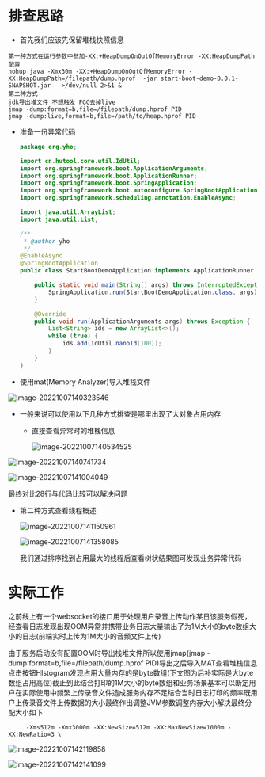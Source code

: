 # 排查思路

- 首先我们应该先保留堆栈快照信息

```
第一种方式在运行参数中参加-XX:+HeapDumpOnOutOfMemoryError -XX:HeapDumpPath配置
nohup java -Xmx30m -XX:+HeapDumpOnOutOfMemoryError -XX:HeapDumpPath=/filepath/dump.hprof  -jar start-boot-demo-0.0.1-SNAPSHOT.jar   >/dev/null 2>&1 &
第二种方式
jdk导出堆文件 不想触发 FGC去掉live
jmap -dump:format=b,file=/filepath/dump.hprof PID
jmap -dump:live,format=b,file=/path/to/heap.hprof PID
```

- 准备一份异常代码

  ```java
  package org.yho;
  
  import cn.hutool.core.util.IdUtil;
  import org.springframework.boot.ApplicationArguments;
  import org.springframework.boot.ApplicationRunner;
  import org.springframework.boot.SpringApplication;
  import org.springframework.boot.autoconfigure.SpringBootApplication;
  import org.springframework.scheduling.annotation.EnableAsync;
  
  import java.util.ArrayList;
  import java.util.List;
  
  /**
   * @author yho
   */
  @EnableAsync
  @SpringBootApplication
  public class StartBootDemoApplication implements ApplicationRunner {
  
      public static void main(String[] args) throws InterruptedException {
          SpringApplication.run(StartBootDemoApplication.class, args);
      }
  
      @Override
      public void run(ApplicationArguments args) throws Exception {
          List<String> ids = new ArrayList<>();
          while (true) {
              ids.add(IdUtil.nanoId(100));
          }
      }
  }
  
  ```

  

- 使用mat(Memory Analyzer)导入堆栈文件

![image-20221007140323546](assets/image-20221007140323546.png)

- 一般来说可以使用以下几种方式排查是哪里出现了大对象占用内存

  - 直接查看异常时的堆栈信息

    ![image-20221007140534525](assets/image-20221007140534525.png)

![image-20221007140741734](assets/image-20221007140741734.png)

![image-20221007141004049](assets/image-20221007141004049.png)

最终对比28行与代码比较可以解决问题

- 第二种方式查看线程概述

  ![image-20221007141150961](assets/image-20221007141150961.png)

  ![image-20221007141358085](assets/image-20221007141358085.png)

  我们通过排序找到占用最大的线程后查看树状结果图可发现业务异常代码

# 实际工作

之前线上有一个websocket的接口用于处理用户录音上传动作某日该服务假死，经查看日志发现出现OOM异常并携带业务日志大量输出了为1M大小的byte数组大小的日志(前端实时上传为1M大小的音频文件上传)

由于服务启动没有配置OOM时导出栈堆文件所以使用jmap(jmap -dump:format=b,file=/filepath/dump.hprof PID)导出之后导入MAT查看堆栈信息点击按钮HIstogram发现占用大量内存的是byte数组(下文图为后补实际是大byte数组占用高位)截止到此结合打印的1M大小的byte数组和业务场景基本可以断定用户在实际使用中频繁上传录音文件造成服务内存不足结合当时日志打印的频率既用户上传录音文件上传数据的大小最终作出调整JVM参数调整内存大小解决最终分配大小如下

```
	 -Xms512m -Xmx3000m -XX:NewSize=512m -XX:MaxNewSize=1000m -XX:NewRatio=3 \
```



![image-20221007142119858](assets/image-20221007142119858.png)

![image-20221007142141099](assets/image-20221007142141099.png)